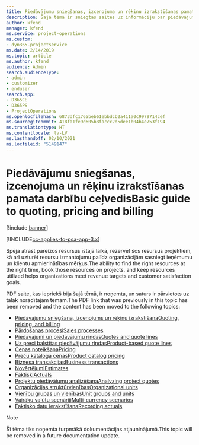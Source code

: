 ```yaml
---
title: Piedāvājumu sniegšanas, izcenojuma un rēķinu izrakstīšanas pamata darbību ceļvedis
description: Šajā tēmā ir sniegtas saites uz informāciju par piedāvājumu sniegšanas, izcenojuma un rēķinu izrakstīšanas pamata darbībām programmā Project Service Automation.
author: kfend
manager: kfend
ms.service: project-operations
ms.custom:
- dyn365-projectservice
ms.date: 2/14/2019
ms.topic: article
ms.author: kfend
audience: Admin
search.audienceType:
- admin
- customizer
- enduser
search.app:
- D365CE
- D365PS
- ProjectOperations
ms.openlocfilehash: 6873dfc1765beb61ebbdcb2a411a0c9979714cef
ms.sourcegitcommit: 418fa1fe9d605b8faccc2d5dee1b04b4e753f194
ms.translationtype: HT
ms.contentlocale: lv-LV
ms.lasthandoff: 02/10/2021
ms.locfileid: "5149147"
---
```

# <a name="basic-guide-to-quoting-pricing-and-billing"></a><span data-ttu-id="9f2b3-103">Piedāvājumu sniegšanas, izcenojuma un rēķinu izrakstīšanas pamata darbību ceļvedis</span><span class="sxs-lookup"><span data-stu-id="9f2b3-103">Basic guide to quoting, pricing and billing</span></span>

[!include [banner](../../includes/psa-now-project-operations.md)]

[!INCLUDE[cc-applies-to-psa-app-3.x](../../includes/cc-applies-to-psa-app-3x.md)]

<span data-ttu-id="9f2b3-104">Spēja atrast pareizos resursus īstajā laikā, rezervēt šos resursus projektiem, kā arī uzturēt resursu izmantojumu palīdz organizācijām sasniegt ieņēmumu un klientu apmierinātības mērķus.</span><span class="sxs-lookup"><span data-stu-id="9f2b3-104">The ability to find the right resources at the right time, book those resources on projects, and keep resources utilized helps organizations meet revenue targets and customer satisfaction goals.</span></span> 

<span data-ttu-id="9f2b3-105">PDF saite, kas iepriekš bija šajā tēmā, ir noņemta, un saturs ir pārvietots uz tālāk norādītajām tēmām.</span><span class="sxs-lookup"><span data-stu-id="9f2b3-105">The PDF link that was previously in this topic has been removed and the content has been moved to the following topics:</span></span>

- [<span data-ttu-id="9f2b3-106">Piedāvājumu sniegšana, izcenojums un rēķinu izrakstīšana</span><span class="sxs-lookup"><span data-stu-id="9f2b3-106">Quoting, pricing, and billing</span></span>](../quote-bill-price.md)
- [<span data-ttu-id="9f2b3-107">Pārdošanas procesi</span><span class="sxs-lookup"><span data-stu-id="9f2b3-107">Sales processes</span></span>](../basic-sales-process.md)
- [<span data-ttu-id="9f2b3-108">Piedāvājumi un piedāvājumu rindas</span><span class="sxs-lookup"><span data-stu-id="9f2b3-108">Quotes and quote lines</span></span>](../basic-quote-lines.md)
- [<span data-ttu-id="9f2b3-109">Uz preci balstītas piedāvājumu rindas</span><span class="sxs-lookup"><span data-stu-id="9f2b3-109">Product-based quote lines</span></span>](../product-based-quote-lines.md)
- [<span data-ttu-id="9f2b3-110">Cenas noteikšana</span><span class="sxs-lookup"><span data-stu-id="9f2b3-110">Pricing</span></span>](../basic-pricing.md)
- [<span data-ttu-id="9f2b3-111">Preču kataloga cenas</span><span class="sxs-lookup"><span data-stu-id="9f2b3-111">Product catalog pricing</span></span>](../product-catalog-pricing.md)
- [<span data-ttu-id="9f2b3-112">Biznesa transakcijas</span><span class="sxs-lookup"><span data-stu-id="9f2b3-112">Business transactions</span></span>](../basic-business-transactions.md)
- [<span data-ttu-id="9f2b3-113">Novērtējumi</span><span class="sxs-lookup"><span data-stu-id="9f2b3-113">Estimates</span></span>](../estimates.md)
- [<span data-ttu-id="9f2b3-114">Faktiski</span><span class="sxs-lookup"><span data-stu-id="9f2b3-114">Actuals</span></span>](../actuals.md)
- [<span data-ttu-id="9f2b3-115">Projektu piedāvājumu analizēšana</span><span class="sxs-lookup"><span data-stu-id="9f2b3-115">Analyzing project quotes</span></span>](../basic-analyzing-quotes.md)
- [<span data-ttu-id="9f2b3-116">Organizācijas struktūrvienības</span><span class="sxs-lookup"><span data-stu-id="9f2b3-116">Organizational units</span></span>](../advanced-organizational.md)
- [<span data-ttu-id="9f2b3-117">Vienību grupas un vienības</span><span class="sxs-lookup"><span data-stu-id="9f2b3-117">Unit groups and units</span></span>](../advanced-units.md)
- [<span data-ttu-id="9f2b3-118">Vairāku valūtu scenāriji</span><span class="sxs-lookup"><span data-stu-id="9f2b3-118">Multi-currency scenarios</span></span>](../advanced-currency.md)
- [<span data-ttu-id="9f2b3-119">Faktisko datu ierakstīšana</span><span class="sxs-lookup"><span data-stu-id="9f2b3-119">Recording actuals</span></span>](../advanced-actuals.md)

> [!NOTE]
> <span data-ttu-id="9f2b3-120">Šī tēma tiks noņemta turpmākā dokumentācijas atjauninājumā.</span><span class="sxs-lookup"><span data-stu-id="9f2b3-120">This topic will be removed in a future documentation update.</span></span> 
